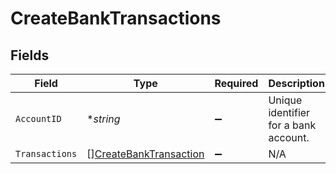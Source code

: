 # CreateBankTransactions


## Fields

| Field                                                                   | Type                                                                    | Required                                                                | Description                                                             |
| ----------------------------------------------------------------------- | ----------------------------------------------------------------------- | ----------------------------------------------------------------------- | ----------------------------------------------------------------------- |
| `AccountID`                                                             | **string*                                                               | :heavy_minus_sign:                                                      | Unique identifier for a bank account.                                   |
| `Transactions`                                                          | [][CreateBankTransaction](../../models/shared/createbanktransaction.md) | :heavy_minus_sign:                                                      | N/A                                                                     |